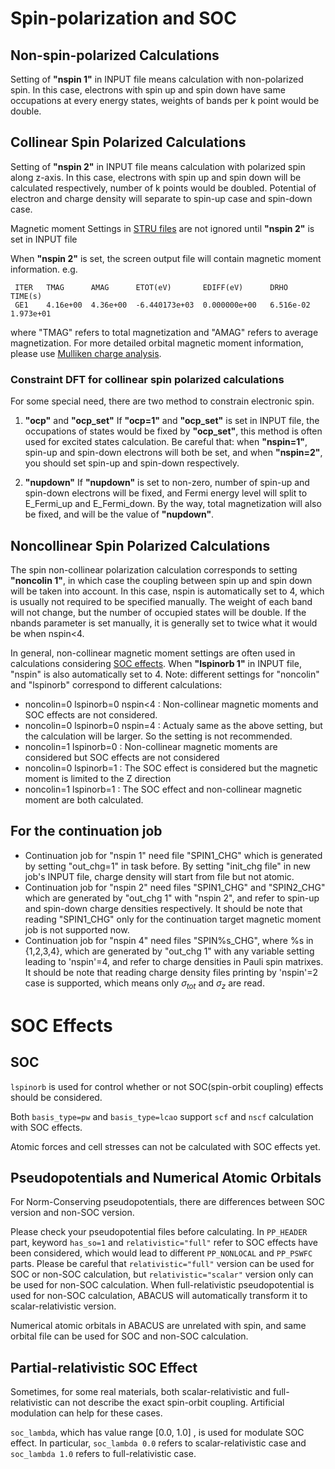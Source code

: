 # Spin-polarization and SOC

## Non-spin-polarized Calculations
Setting of **"nspin 1"** in INPUT file means calculation with non-polarized spin. 
In this case, electrons with spin up and spin down have same occupations at every energy states, weights of bands per k point would be double. 

## Collinear Spin Polarized Calculations
Setting of **"nspin 2"** in INPUT file means calculation with polarized spin along z-axis. 
In this case, electrons with spin up and spin down will be calculated respectively, number of k points would be doubled.
Potential of electron and charge density will separate to spin-up case and spin-down case.

Magnetic moment Settings in [STRU files](../input_files/stru.md) are not ignored until **"nspin 2"** is set in INPUT file

When **"nspin 2"** is set, the screen output file will contain magnetic moment information. e.g.
```
 ITER   TMAG      AMAG      ETOT(eV)       EDIFF(eV)      DRHO       TIME(s)    
 GE1    4.16e+00  4.36e+00  -6.440173e+03  0.000000e+00   6.516e-02  1.973e+01
```
where "TMAG" refers to total magnetization and "AMAG" refers to average magnetization.
For more detailed orbital magnetic moment information, please use [Mulliken charge analysis](../elec_properties/Mulliken.md).

### Constraint DFT for collinear spin polarized calculations
For some special need, there are two method to constrain electronic spin.

1. **"ocp"** and **"ocp_set"**
If **"ocp=1"** and **"ocp_set"** is set in INPUT file, the occupations of states would be fixed by **"ocp_set"**, this method is often used for excited states calculation. Be careful that: when **"nspin=1"**, spin-up and spin-down electrons will both be set, and when **"nspin=2"**, you should set spin-up and spin-down respectively.

2. **"nupdown"**
If **"nupdown"** is set to non-zero, number of spin-up and spin-down electrons will be fixed, and Fermi energy level will split to E_Fermi_up and E_Fermi_down. By the way, total magnetization will also be fixed, and will be the value of **"nupdown"**.

## Noncollinear Spin Polarized Calculations
The spin non-collinear polarization calculation corresponds to setting **"noncolin 1"**, in which case the coupling between spin up and spin down will be taken into account. 
In this case, nspin is automatically set to 4, which is usually not required to be specified manually.
The weight of each band will not change, but the number of occupied states will be double. 
If the nbands parameter is set manually, it is generally set to twice what it would be when nspin<4.

In general, non-collinear magnetic moment settings are often used in calculations considering [SOC effects](#soc-effects). When **"lspinorb 1"** in INPUT file, "nspin" is also automatically set to 4. 
Note: different settings for "noncolin" and "lspinorb" correspond to different calculations:
 - noncolin=0 lspinorb=0 nspin<4 : 
Non-collinear magnetic moments and SOC effects are not considered.
 - noncolin=0 lspinorb=0 nspin=4 : 
Actualy same as the above setting, but the calculation will be larger. So the setting is not recommended.
 - noncolin=1 lspinorb=0 : 
Non-collinear magnetic moments are considered but SOC effects are not considered
 - noncolin=0 lspinorb=1 : 
The SOC effect is considered but the magnetic moment is limited to the Z direction
 - noncolin=1 lspinorb=1 : 
The SOC effect and non-collinear magnetic moment are both calculated.

## For the continuation job
- Continuation job for "nspin 1" need file "SPIN1_CHG" which is generated by setting "out_chg=1" in task before. By setting "init_chg file" in new job's INPUT file, charge density will start from file but not atomic. 
- Continuation job for "nspin 2" need files "SPIN1_CHG" and "SPIN2_CHG" which are generated by "out_chg 1" with "nspin 2", and refer to spin-up and spin-down charge densities respectively. It should be note that reading "SPIN1_CHG" only for the continuation target magnetic moment job is not supported now.
- Continuation job for "nspin 4" need files "SPIN%s_CHG", where %s in {1,2,3,4}, which are generated by "out_chg 1" with any variable setting leading to 'nspin'=4, and refer to charge densities in Pauli spin matrixes. It should be note that reading charge density files printing by 'nspin'=2 case is supported, which means only $\sigma_{tot}$ and $\sigma_{z}$ are read.

# SOC Effects
## SOC 
`lspinorb` is used for control whether or not SOC(spin-orbit coupling) effects should be considered.

Both `basis_type=pw` and `basis_type=lcao` support `scf` and `nscf` calculation with SOC effects.

Atomic forces and cell stresses can not be calculated with SOC effects yet. 

## Pseudopotentials and Numerical Atomic Orbitals
For Norm-Conserving pseudopotentials, there are differences between SOC version and non-SOC version.

Please check your pseudopotential files before calculating.
In `PP_HEADER` part, keyword `has_so=1` and `relativistic="full"` refer to SOC effects have been considered, 
which would lead to different `PP_NONLOCAL` and `PP_PSWFC` parts.
Please be careful that `relativistic="full"` version can be used for SOC or non-SOC calculation, but `relativistic="scalar"` version only can be used for non-SOC calculation.
When full-relativistic pseudopotential is used for non-SOC calculation, ABACUS will automatically transform it to scalar-relativistic version.

Numerical atomic orbitals in ABACUS are unrelated with spin, and same orbital file can be used for SOC and non-SOC calculation.

## Partial-relativistic SOC Effect
Sometimes, for some real materials, both scalar-relativistic and full-relativistic can not describe the exact spin-orbit coupling. 
Artificial modulation can help for these cases.

`soc_lambda`, which has value range [0.0, 1.0] , is used for modulate SOC effect.
In particular, `soc_lambda 0.0` refers to scalar-relativistic case and `soc_lambda 1.0` refers to full-relativistic case.

